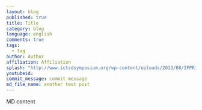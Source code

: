 ```yaml
---
layout: blog
published: true
title: Title
category: blog
language: english
comments: true
tags: 
  - tag
author: Author
affiliation: Affiliation
splash: "http://www.ictsdsymposium.org/wp-content/uploads/2013/08/IFPRI_Logo_4L_Gn-Bx.png"
youtubeid: 
commit_message: commit message
md_file_name: another test post
---
```

MD content